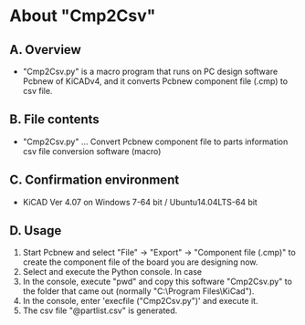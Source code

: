# About "Cmp2Csv" 


## A. Overview 
+ "Cmp2Csv.py" is a macro program that runs on PC design software Pcbnew of KiCADv4, and it converts Pcbnew component file (.cmp) to csv file.


## B. File contents 
+ "Cmp2Csv.py" ... Convert Pcbnew component file to parts information csv file conversion software (macro)


## C. Confirmation environment 
+ KiCAD Ver 4.07 on Windows 7-64 bit / Ubuntu14.04LTS-64 bit


## D. Usage 
1. Start Pcbnew and select "File" -> "Export" -> "Component file (.cmp)" to create the component file of the board you are designing now.
2. Select and execute the Python console. In case
3. In the console, execute "pwd" and copy this software "Cmp2Csv.py" to the folder that came out (normally "C:\Program Files\KiCad").
4. In the console, enter 'execfile ("Cmp2Csv.py")' and execute it. 
5. The csv file "@partlist.csv" is generated.
